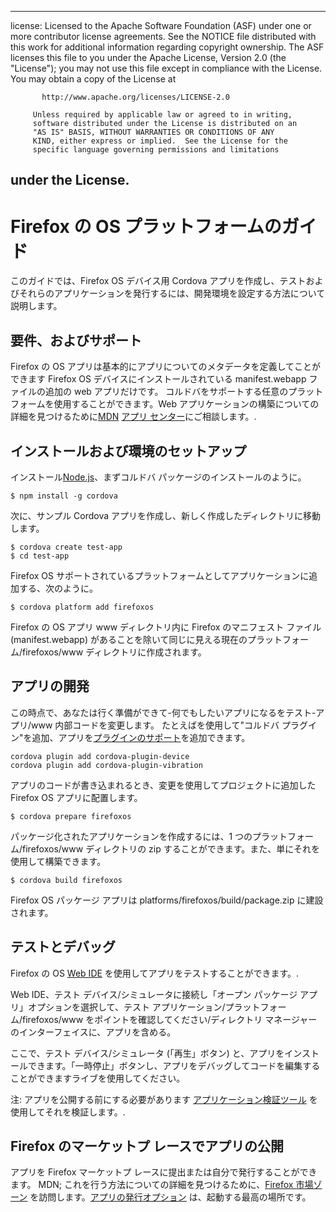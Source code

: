 * * *

license: Licensed to the Apache Software Foundation (ASF) under one or more contributor license agreements. See the NOTICE file distributed with this work for additional information regarding copyright ownership. The ASF licenses this file to you under the Apache License, Version 2.0 (the "License"); you may not use this file except in compliance with the License. You may obtain a copy of the License at

           http://www.apache.org/licenses/LICENSE-2.0
    
         Unless required by applicable law or agreed to in writing,
         software distributed under the License is distributed on an
         "AS IS" BASIS, WITHOUT WARRANTIES OR CONDITIONS OF ANY
         KIND, either express or implied.  See the License for the
         specific language governing permissions and limitations
    

## under the License.

# Firefox の OS プラットフォームのガイド

このガイドでは、Firefox OS デバイス用 Cordova アプリを作成し、テストおよびそれらのアプリケーションを発行するには、開発環境を設定する方法について説明します。

## 要件、およびサポート

Firefox の OS アプリは基本的にアプリについてのメタデータを定義してことができます Firefox OS デバイスにインストールされている manifest.webapp ファイルの追加の web アプリだけです。 コルドバをサポートする任意のプラットフォームを使用することができます。Web アプリケーションの構築についての詳細を見つけるために[MDN][1] [アプリ センター][2]にご相談します。.

 [1]: https://developer.mozilla.org/en-US/
 [2]: https://developer.mozilla.org/en-US/Apps

## インストールおよび環境のセットアップ

インストール[Node.js][3]、まずコルドバ パッケージのインストールのように。

 [3]: http://nodejs.org/

    $ npm install -g cordova
    

次に、サンプル Cordova アプリを作成し、新しく作成したディレクトリに移動します。

    $ cordova create test-app
    $ cd test-app
    

Firefox OS サポートされているプラットフォームとしてアプリケーションに追加する、次のように。

    $ cordova platform add firefoxos
    

Firefox の OS アプリ www ディレクトリ内に Firefox のマニフェスト ファイル (manifest.webapp) があることを除いて同じに見える現在のプラットフォーム/firefoxos/www ディレクトリに作成されます。

## アプリの開発

この時点で、あなたは行く準備ができて-何でもしたいアプリになるをテスト-アプリ/www 内部コードを変更します。 たとえばを使用して"コルドバ プラグイン"を追加、アプリを[プラグインのサポート]()を追加できます。

    cordova plugin add cordova-plugin-device
    cordova plugin add cordova-plugin-vibration
    

アプリのコードが書き込まれるとき、変更を使用してプロジェクトに追加した Firefox OS アプリに配置します。

    $ cordova prepare firefoxos
    

パッケージ化されたアプリケーションを作成するには、1 つのプラットフォーム/firefoxos/www ディレクトリの zip することができます。また、単にそれを使用して構築できます。

    $ cordova build firefoxos
    

Firefox OS パッケージ アプリは platforms/firefoxos/build/package.zip に建設されます。

## テストとデバッグ

Firefox の OS [Web IDE][4] を使用してアプリをテストすることができます。.

 [4]: https://developer.mozilla.org/en-US/docs/Tools/WebIDE

Web IDE、テスト デバイス/シミュレータに接続し「オープン パッケージ アプリ」オプションを選択して、テスト アプリケーション/プラットフォーム/firefoxos/www をポイントを確認してください/ディレクトリ マネージャーのインターフェイスに、アプリを含める。

ここで、テスト デバイス/シミュレータ (「再生」ボタン) と、アプリをインストールできます。「一時停止」ボタンし、アプリをデバッグしてコードを編集することができますライブを使用してください。

注: アプリを公開する前にする必要があります [アプリケーション検証ツール][5] を使用してそれを検証します。.

 [5]: https://marketplace.firefox.com/developers/validator

## Firefox のマーケットプ レースでアプリの公開

アプリを Firefox マーケットプ レースに提出または自分で発行することができます。 MDN; これを行う方法についての詳細を見つけるために、[Firefox 市場ゾーン][6] を訪問します。[アプリの発行オプション][7] は、起動する最高の場所です。

 [6]: https://developer.mozilla.org/en-US/Marketplace
 [7]: https://developer.mozilla.org/en-US/Marketplace/Publishing/Publish_options